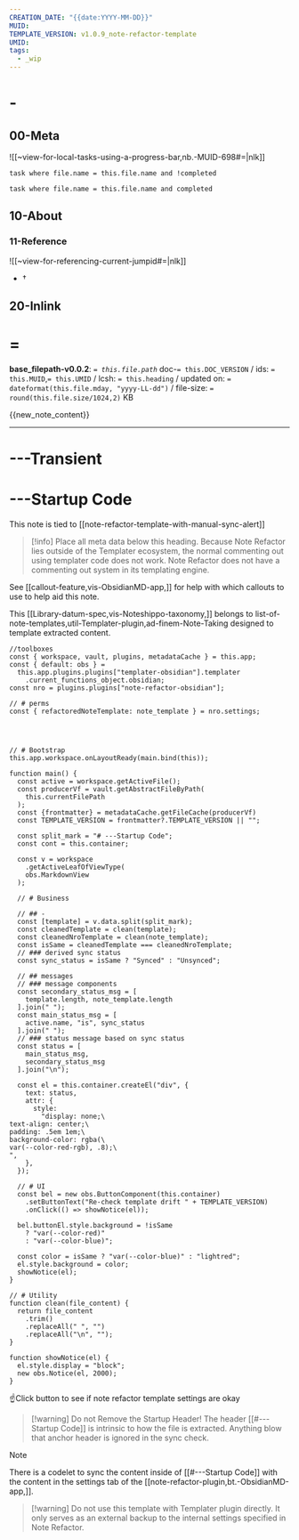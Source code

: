 ```yaml
---
CREATION_DATE: "{{date:YYYY-MM-DD}}"
MUID:
TEMPLATE_VERSION: v1.0.9_note-refactor-template
UMID: 
tags:
  - _wip
---
```


# -

## 00-Meta

![[~view-for-local-tasks-using-a-progress-bar,nb.-MUID-698#=|nlk]]

```dataview
task where file.name = this.file.name and !completed
```

```dataview
task where file.name = this.file.name and completed
```

## 10-About

### 11-Reference

![[~view-for-referencing-current-jumpid#=|nlk]]

* †

## 20-Inlink

# =

**base_filepath-v0.0.2**: *`= this.file.path`* doc-`= this.DOC_VERSION` / ids: `= this.MUID`,`= this.UMID` / lcsh: `= this.heading` / updated on: `= dateformat(this.file.mday, "yyyy-LL-dd")` / file-size: `= round(this.file.size/1024,2)` KB

{{new_note_content}}

---

# ---Transient

# ---Startup Code

This note is tied to [[note-refactor-template-with-manual-sync-alert]]

> [!info] Place all meta data below this heading.
> Because Note Refactor lies outside of the Templater ecosystem, the normal commenting out using templater code does not work.
> Note Refactor does not have a commenting out system in its templating engine.

See [[callout-feature,vis-ObsidianMD-app,]] for help with which callouts to use to help aid this note.

This [[Library-datum-spec,vis-Noteshippo-taxonomy,]] belongs to  list-of-note-templates,util-Templater-plugin,ad-finem-Note-Taking designed to template extracted content.

```dataviewjs
//toolboxes
const { workspace, vault, plugins, metadataCache } = this.app;
const { default: obs } =
  this.app.plugins.plugins["templater-obsidian"].templater
    .current_functions_object.obsidian;
const nro = plugins.plugins["note-refactor-obsidian"];

// # perms
const { refactoredNoteTemplate: note_template } = nro.settings;




// # Bootstrap
this.app.workspace.onLayoutReady(main.bind(this));

function main() {
  const active = workspace.getActiveFile();
  const producerVf = vault.getAbstractFileByPath(
    this.currentFilePath
  );
  const {frontmatter} = metadataCache.getFileCache(producerVf)
  const TEMPLATE_VERSION = frontmatter?.TEMPLATE_VERSION || "";
  
  const split_mark = "# ---Startup Code";
  const cont = this.container;
  
  const v = workspace
    .getActiveLeafOfViewType(
    obs.MarkdownView
  );
  
  // # Business 
  
  // ## - 
  const [template] = v.data.split(split_mark);
  const cleanedTemplate = clean(template);
  const cleanedNroTemplate = clean(note_template);
  const isSame = cleanedTemplate === cleanedNroTemplate;
  // ### derived sync status  
  const sync_status = isSame ? "Synced" : "Unsynced";
  
  // ## messages
  // ### message components
  const secondary_status_msg = [
    template.length, note_template.length
  ].join(" ");
  const main_status_msg = [
    active.name, "is", sync_status
  ].join(" ");
  // ### status message based on sync status
  const status = [
    main_status_msg, 
    secondary_status_msg
  ].join("\n");

  const el = this.container.createEl("div", {
    text: status,
    attr: {
      style:
        "display: none;\
text-align: center;\
padding: .5em 1em;\
background-color: rgba(\
var(--color-red-rgb), .8);\
",
    },
  });

  // # UI
  const bel = new obs.ButtonComponent(this.container)
    .setButtonText("Re-check template drift " + TEMPLATE_VERSION)
    .onClick(() => showNotice(el));

  bel.buttonEl.style.background = !isSame
    ? "var(--color-red)"
    : "var(--color-blue)";

  const color = isSame ? "var(--color-blue)" : "lightred";
  el.style.background = color;
  showNotice(el);
}

// # Utility
function clean(file_content) {
  return file_content
    .trim()
    .replaceAll(" ", "")
    .replaceAll("\n", "");
}

function showNotice(el) {
  el.style.display = "block";
  new obs.Notice(el, 2000);
}
```
☝Click button to see if note refactor template settings are okay

>[!warning] Do not Remove the Startup Header!
>The header [[#---Startup Code]] is intrinsic to how the file is extracted. Anything blow that anchor header is ignored in the sync check.

>[!note]
>There is a codelet to sync the content inside of  [[#---Startup Code]] with the content in the settings tab of the [[note-refactor-plugin,bt.-ObsidianMD-app,]].

> [!warning] Do not use this template with Templater plugin directly. It only serves as an external backup to the internal settings specified in Note Refactor.
